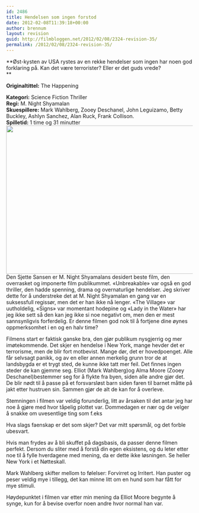 ```yaml
---
id: 2486
title: Hendelsen som ingen forstod
date: 2012-02-08T11:39:18+00:00
author: brennum
layout: revision
guid: http://filmbloggen.net/2012/02/08/2324-revision-35/
permalink: /2012/02/08/2324-revision-35/
---
```

**Øst-kysten av USA rystes av en rekke hendelser som ingen har noen god forklaring på. Kan det være terrorister? Eller er det guds vrede?  
** 

**<!--more-->Originaltittel:** The Happening

  
**Kategori:** Science Fiction Thriller  
**Regi:** M. Night Shyamalan  
**Skuespillere:** Mark Wahlberg, Zooey Deschanel, John Leguizamo, Betty Buckley, Ashlyn Sanchez, Alan Ruck, Frank Collison.  
**Spilletid:** 1 time og 31 minutter  
<a href="http://filmbloggen.net/?attachment_id=2440" rel="attachment wp-att-2440"><img class="alignnone size-full wp-image-2440" src="http://filmbloggen.net/wp-content/uploads//2012/02/zooey_deschanel_the_happening_movie_image.jpg" alt="" width="600" height="400" /></a>  
Den Sjette Sansen er M. Night Shyamalans desidert beste film, den overrasket og imponerte film publikummet. &laquo;Unbreakable&raquo; var også en god thriller, den hadde spenning, drama og overnaturlige hendelser. Jeg skriver dette for å understreke det at M. Night Shyamalan en gang var en suksessfull regissør, men det er han ikke nå lenger. &laquo;The Village&raquo; var uutholdelig, &laquo;Signs&raquo; var momentant hodepine og &laquo;Lady in the Water&raquo; har jeg ikke sett så den kan jeg ikke si noe negativt om, men den er mest sannsynligvis forferdelig. Er denne filmen god nok til å fortjene dine øynes oppmerksomhet i en og en halv time?

Filmens start er faktisk ganske bra, den gjør publikum nysgjerrig og mer imøtekommende. Det skjer en hendelse i New York, mange hevder det er terrorisme, men de blir fort motbevist. Mange dør, det er hovedpoenget. Alle får selvsagt panikk, og av en eller annen merkelig grunn tror de at landsbygda er et trygt sted, de kunne ikke tatt mer feil. Det finnes ingen steder de kan gjemme seg. Elliot (Mark Wahlberg)og Alma Moore (Zooey Deschanel)bestemmer seg for å flykte fra byen, siden alle andre gjør det. De blir nødt til å passe på et forsvarsløst barn siden faren til barnet måtte på jakt etter hustruen sin. Sammen gjør de alt de kan for å overleve.

Stemningen i filmen var veldig forunderlig, litt av årsaken til det antar jeg har noe å gjøre med hvor tåpelig plottet var. Dommedagen er nær og de velger å snakke om uvesentlige ting som f.eks

Hva slags faenskap er det som skjer? Det var mitt spørsmål, og det forble ubesvart.

Hvis man frydes av å bli skuffet på dagsbasis, da passer denne filmen perfekt. Dersom du sliter med å forstå din egen eksistens, og du leter etter noe til å fylle hverdagene med mening, da er dette ikke løsningen. Se heller New York i et Nøtteskall.

Mark Wahlberg skifter mellom to følelser: Forvirret og Irritert. Han puster og peser veldig mye i tillegg, det kan minne litt om en hund som har fått for mye stimuli.

Høydepunktet i filmen var etter min mening da Elliot Moore begynte å synge, kun for å bevise overfor noen andre hvor normal han var.